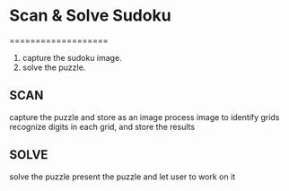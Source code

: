# Scan & Solve Sudoku
===================

1. capture the sudoku image.
2. solve the puzzle.

## SCAN
capture the puzzle and store as an image
process image to identify grids
recognize digits in each grid, and store the results

## SOLVE
solve the puzzle
present the puzzle and let user to work on it

